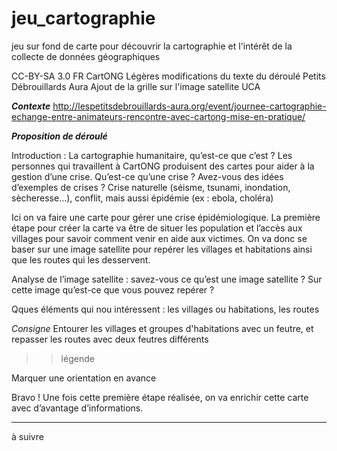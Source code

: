 # jeu_cartographie
jeu sur fond de carte pour découvrir la cartographie et l'intérêt de la collecte de données géographiques


CC-BY-SA 3.0 FR CartONG
Légères modifications du texte du déroulé Petits Débrouillards Aura
Ajout de la grille sur l'image satellite UCA

***Contexte***
http://lespetitsdebrouillards-aura.org/event/journee-cartographie-echange-entre-animateurs-rencontre-avec-cartong-mise-en-pratique/


***Proposition de déroulé***

Introduction : La cartographie humanitaire, qu’est-ce que c’est ? 
Les personnes qui travaillent à CartONG produisent des cartes pour aider à la gestion d’une crise.
Qu’est-ce qu’une crise ? Avez-vous des idées d’exemples de crises ? 
Crise naturelle (séisme, tsunami, inondation, sècheresse...), conflit, mais aussi épidémie (ex : ebola, choléra) 

Ici on va faire une carte pour gérer une crise épidémiologique. La première étape pour créer la carte va être de situer les population et l’accès aux villages pour savoir comment venir en aide aux victimes. On va donc se baser sur une image satellite pour repérer les villages et habitations ainsi que les routes qui les desservent. 

Analyse de l’image satellite : savez-vous ce qu’est une image satellite ? Sur cette image qu’est-ce que vous pouvez repérer ? 

Qques éléments qui nou intéressent :
les villages ou habitations, les routes

*Consigne*
Entourer les villages et groupes d'habitations avec un feutre, et repasser les routes avec deux feutres différents

>> légende

Marquer une orientation en avance

Bravo ! Une fois cette première étape réalisée, on va enrichir cette carte avec d’avantage d’informations. 

- - - -
à suivre


